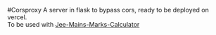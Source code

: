 #Corsproxy
A server in flask to bypass cors, ready to be deployed on vercel.  
To be used with [Jee-Mains-Marks-Calculator](https://github.com/timepassuser/Jee-Mains-Marks-Calculator)